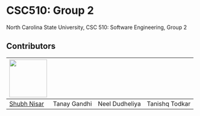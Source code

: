 # CSC510: Group 2

North Carolina State University, CSC 510: Software Engineering, Group 2

## Contributors

| <img src="https://github.com/Shubh-Nisar/CSC510-G2/assets/65038837/9d984cc4-e61f-4d88-8993-14bc72fec40b.png" width=100>                                              |              |                |                |
| --------------------------------------------- | ------------ | -------------- | -------------- |
| [Shubh Nisar](https://github.com/Shubh-Nisar) | Tanay Gandhi | Neel Dudheliya | Tanishq Todkar |
